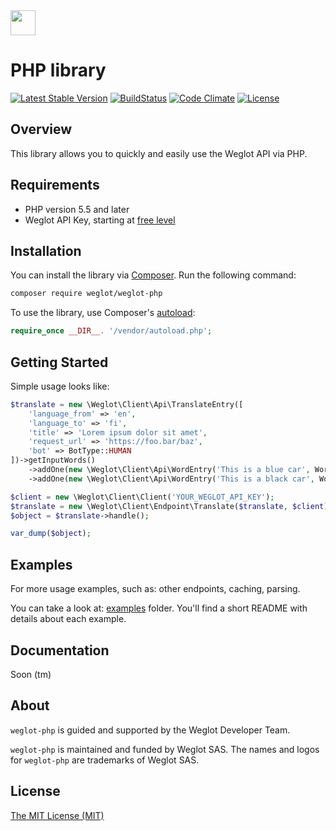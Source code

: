 <!-- logo -->
<img src="https://cdn.weglot.com/logo/logo-hor.png" height="40" />

# PHP library

<!-- tags -->
[![Latest Stable Version](https://poser.pugx.org/weglot/weglot-php/v/stable)](https://packagist.org/packages/weglot/weglot-php)
[![BuildStatus](https://travis-ci.org/weglot/weglot-php.svg?branch=develop)](https://travis-ci.org/weglot/weglot-php)
[![Code Climate](https://codeclimate.com/github/weglot/weglot-php/badges/gpa.svg)](https://codeclimate.com/github/weglot/weglot-php)
[![License](https://poser.pugx.org/weglot/weglot-php/license)](https://packagist.org/packages/weglot/weglot-php)

## Overview
This library allows you to quickly and easily use the Weglot API via PHP.

## Requirements
- PHP version 5.5 and later
- Weglot API Key, starting at [free level](https://dashboard.weglot.com/register)

## Installation
You can install the library via [Composer](https://getcomposer.org/). Run the following command:

```bash
composer require weglot/weglot-php
```

To use the library, use Composer's [autoload](https://getcomposer.org/doc/01-basic-usage.md#autoloading):

```php
require_once __DIR__. '/vendor/autoload.php';
```

## Getting Started

Simple usage looks like:

```php
$translate = new \Weglot\Client\Api\TranslateEntry([
    'language_from' => 'en',
    'language_to' => 'fi',
    'title' => 'Lorem ipsum dolor sit amet',
    'request_url' => 'https://foo.bar/baz',
    'bot' => BotType::HUMAN
])->getInputWords()
    ->addOne(new \Weglot\Client\Api\WordEntry('This is a blue car', WordType::TEXT))
    ->addOne(new \Weglot\Client\Api\WordEntry('This is a black car', WordType::TEXT));

$client = new \Weglot\Client\Client('YOUR_WEGLOT_API_KEY');
$translate = new \Weglot\Client\Endpoint\Translate($translate, $client);
$object = $translate->handle();

var_dump($object);
```

## Examples

For more usage examples, such as: other endpoints, caching, parsing.

You can take a look at: [examples](./examples) folder. You'll find a short README with details about each example.

## Documentation

Soon (tm)

## About
`weglot-php` is guided and supported by the Weglot Developer Team.

`weglot-php` is maintained and funded by Weglot SAS. 
The names and logos for `weglot-php` are trademarks of Weglot SAS.

## License
[The MIT License (MIT)](LICENSE.txt)
